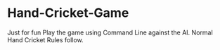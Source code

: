 # Hand-Cricket-Game
Just for fun
Play the game using Command Line against the AI. Normal Hand Cricket Rules follow.
